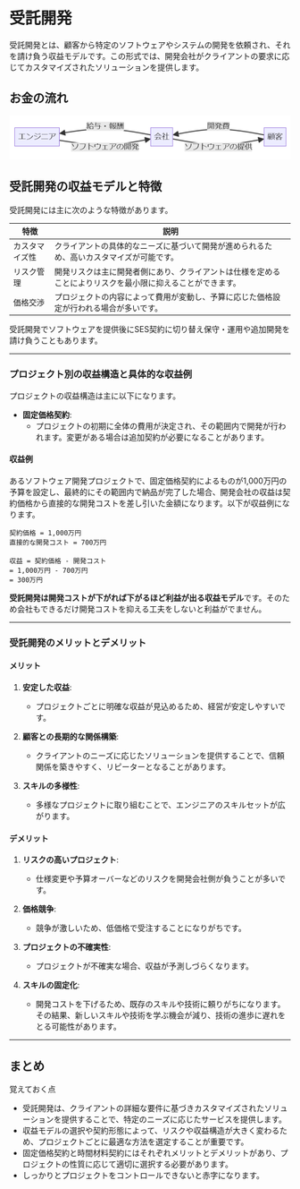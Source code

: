 # 受託開発

受託開発とは、顧客から特定のソフトウェアやシステムの開発を依頼され、それを請け負う収益モデルです。この形式では、開発会社がクライアントの要求に応じてカスタマイズされたソリューションを提供します。

## お金の流れ

<!--
graph RL
A[顧客] -- >|開発費| B[会社]
B -- >|給与・報酬| C[エンジニア]
C -- >|ソフトウェアの開発| B
B -- >|ソフトウェアの提供| A
-->

![受託開発のお金の流れ](./images/04/entrustment_flow.drawio.png)

## 受託開発の収益モデルと特徴

受託開発には主に次のような特徴があります。

| 特徴 | 説明 |
|-|-|
| カスタマイズ性 | クライアントの具体的なニーズに基づいて開発が進められるため、高いカスタマイズが可能です。 |
| リスク管理 | 開発リスクは主に開発者側にあり、クライアントは仕様を定めることによりリスクを最小限に抑えることができます。 |
| 価格交渉 | プロジェクトの内容によって費用が変動し、予算に応じた価格設定が行われる場合が多いです。 |

受託開発でソフトウェアを提供後にSES契約に切り替え保守・運用や追加開発を請け負うこともあります。

<hr class="page-wrap" />

### プロジェクト別の収益構造と具体的な収益例

プロジェクトの収益構造は主に以下になります。

- **固定価格契約**:
  - プロジェクトの初期に全体の費用が決定され、その範囲内で開発が行われます。変更がある場合は追加契約が必要になることがあります。

#### 収益例

あるソフトウェア開発プロジェクトで、固定価格契約によるものが1,000万円の予算を設定し、最終的にその範囲内で納品が完了した場合、開発会社の収益は契約価格から直接的な開発コストを差し引いた金額になります。以下が収益例になります。

```php:計算
契約価格 = 1,000万円
直接的な開発コスト = 700万円

収益 = 契約価格 - 開発コスト
= 1,000万円 - 700万円
= 300万円
```

**受託開発は開発コストが下がれば下がるほど利益が出る収益モデル**です。そのため会社もできるだけ開発コストを抑える工夫をしないと利益がでません。

<hr class="page-wrap" />

### 受託開発のメリットとデメリット

#### メリット

1. **安定した収益**:
   - プロジェクトごとに明確な収益が見込めるため、経営が安定しやすいです。

1. **顧客との長期的な関係構築**:
   - クライアントのニーズに応じたソリューションを提供することで、信頼関係を築きやすく、リピーターとなることがあります。

1. **スキルの多様性**:
   - 多様なプロジェクトに取り組むことで、エンジニアのスキルセットが広がります。

#### デメリット

1. **リスクの高いプロジェクト**:
   - 仕様変更や予算オーバーなどのリスクを開発会社側が負うことが多いです。

1. **価格競争**:
   - 競争が激しいため、低価格で受注することになりがちです。

1. **プロジェクトの不確実性**:
   - プロジェクトが不確実な場合、収益が予測しづらくなります。

1. **スキルの固定化**:
   - 開発コストを下げるため、既存のスキルや技術に頼りがちになります。その結果、新しいスキルや技術を学ぶ機会が減り、技術の進歩に遅れをとる可能性があります。


<hr class="page-wrap" />

## まとめ

覚えておく点

- 受託開発は、クライアントの詳細な要件に基づきカスタマイズされたソリューションを提供することで、特定のニーズに応じたサービスを提供します。
- 収益モデルの選択や契約形態によって、リスクや収益構造が大きく変わるため、プロジェクトごとに最適な方法を選定することが重要です。
- 固定価格契約と時間材料契約にはそれぞれメリットとデメリットがあり、プロジェクトの性質に応じて適切に選択する必要があります。
- しっかりとプロジェクトをコントロールできないと赤字になります。
